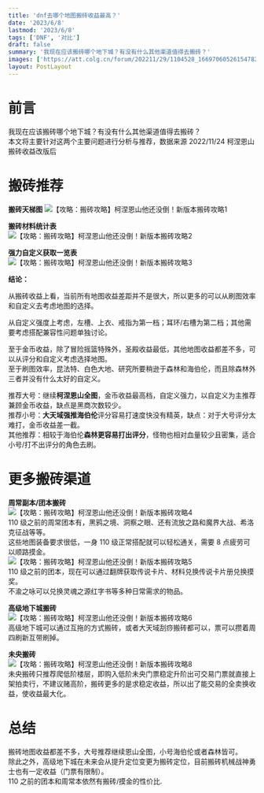 ```yaml
---
title: 'dnf去哪个地图搬砖收益最高？'
date: '2023/6/8'
lastmod: '2023/6/8'
tags: ['DNF', '对比']
draft: false
summary: '我现在应该搬砖哪个地下城？有没有什么其他渠道值得去搬砖？'
images: ['https://att.colg.cn/forum/202211/29/1104528_166970605261547825.png/ori_jpg']
layout: PostLayout
---
```


# 前言

我现在应该搬砖哪个地下城？有没有什么其他渠道值得去搬砖？  
本文将主要针对这两个主要问题进行分析与推荐，数据来源 2022/11/24 柯涅恩山搬砖收益改版后

# 搬砖推荐

**搬砖天梯图**
![【攻略：搬砖攻略】柯涅恩山他还没倒！新版本搬砖攻略1](https://att.colg.cn/forum/202211/29/1104528_166970789559891362.png/ori_jpg)

**搬砖材料统计表**  
![【攻略：搬砖攻略】柯涅恩山他还没倒！新版本搬砖攻略2](https://att.colg.cn/forum/202211/29/1104528_166970484462646266.png/ori_jpg)

**强力自定义获取一览表**
![【攻略：搬砖攻略】柯涅恩山他还没倒！新版本搬砖攻略3](https://att.colg.cn/forum/202211/29/1104528_166970485590410184.png/ori_jpg)

**结论：**

从搬砖收益上看，当前所有地图收益差距并不是很大，所以更多的可以从刷图效率和自定义去考虑地图的选择。

从自定义强度上考虑，左槽、上衣、戒指为第一档；耳环/右槽为第二档；其他需要考虑搭配兼容性问题单独讨论。

至于金币收益，除了冒险摇篮特殊外，圣殿收益最低，其他地图收益都差不多，可以从评分和自定义考虑选择地图。  
至于刷图效率，昆法特、白色大地、研究所要稍逊于森林和海伯伦，而且除森林外三者并没有什么太好的自定义。

推荐大号：继续**柯涅恩山全图**，金币收益最高档，自定义强力，以自定义为主推荐兼顾金币收益，缺点是黑商次数较少。  
推荐小号：**大天域强推海伯伦**评分容易打速度快没有精英，缺点：对于大号评分太难打，金币收益差一截。  
其他推荐：相较于海伯伦**森林更容易打出评分**，怪物也相对血量较少且密集，适合小号/打不出评分的角色去刷。

# 更多搬砖渠道

**周常副本/团本搬砖**  
![【攻略：搬砖攻略】柯涅恩山他还没倒！新版本搬砖攻略4](https://att.colg.cn/forum/202211/29/1104528_166970482572359955.png/ori_jpg)  
110 级之前的周常团本有，黑鸦之境、洞察之眼、还有流放之路和魔界大战、希洛克征战等等。  
这些地图装备要求很低，一身 110 级正常搭配就可以轻松通关，需要 8 点疲劳可以顺路摸金。  
![【攻略：搬砖攻略】柯涅恩山他还没倒！新版本搬砖攻略5](https://att.colg.cn/forum/202211/29/1104528_166970482868129392.png/ori_jpg)  
110 级之前的团本，现在可以通过翻牌获取传说卡片、材料兑换传说卡片册兑换摸奖。  
不渝之咏可以兑换灵魂之源红字书等多种日常需求的物品。

**高级地下城搬砖**  
![【攻略：搬砖攻略】柯涅恩山他还没倒！新版本搬砖攻略6](https://att.colg.cn/forum/202211/29/1104528_166970478012955315.png/ori_jpg)  
高级地下城可以通过互拖的方式搬砖，或者大天域刮痧搬砖都可以，票可以攒着周四刷新互带刷掉。

**未央搬砖**  
![【攻略：搬砖攻略】柯涅恩山他还没倒！新版本搬砖攻略8](https://att.colg.cn/forum/202211/29/2652893_166970611946617794.png/ori_jpg)  
未央搬砖只推荐爬低阶楼层，即购入低阶未央门票稳定升阶出可交易门票就直接上架拍卖行，不建议赌高阶，搬砖更多的是求稳定收益，所以出了能交易的全卖换收益，使收益最大化。

# 总结

搬砖地图收益都差不多，大号推荐继续恩山全图，小号海伯伦或者森林皆可。  
除此之外，高级地下城在未来会从提升定位变更为搬砖定位，目前搬砖机械战神勇士也有一定收益（门票有限制）。  
110 之前的团本和周常本依然有搬砖/摸金的性价比.
